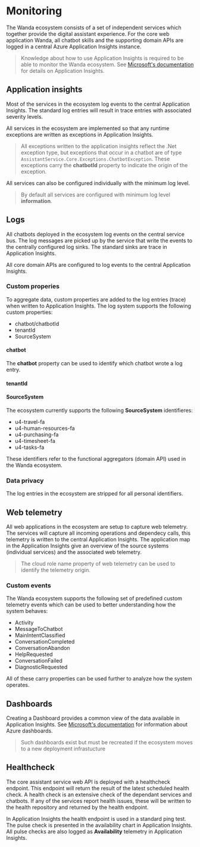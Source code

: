 
# Monitoring

The Wanda ecosystem consists of a set of independent services which together provide the digital assistant experience.
For the core web application Wanda, all chatbot skills and the supporting domain APIs are logged in a central Azure Application Insights instance.

> Knowledge about how to use Application Insights is required to be able to monitor the Wanda ecosystem. See [Microsoft's documentation](https://docs.microsoft.com/en-us/azure/application-insights/app-insights-overview) for details on Application Insights.

## Application insights

Most of the services in the ecosystem log events to the central Application Insights. 
The standard log entries will result in trace entries with associated severity levels.

All services in the ecosystem are implemented so that any runtime exceptions are written as exceptions in Application Insights.

> All exceptions written to the application insights reflect the .Net exception type, but exceptions that occur in a chatbot are of type `AssistantService.Core.Exceptions.ChatbotException`. These exceptions carry the **chatbotId** property to indicate the origin of the exception.

All services can also be configured individually with the minimum log level. 

> By default all services are configured with minimum log level **information**.

## Logs

All chatbots deployed in the ecosystem log events on the central service bus.
The log messages are picked up by the service that write the events to the centrally configured log sinks. The standard sinks are trace in Application Insights.

All core domain APIs are configured to log events to the central Application Insights.

### Custom properies

To aggregate data, custom properties are added to the log entries (trace) when written to Application Insights. 
The log system supports the following custom properties:

- chatbot/chatbotId
- tenantId
- SourceSystem

#### chatbot
The **chatbot** property can be used to identify which chatbot wrote a log entry.

#### tenantId

#### SourceSystem
The ecosystem currently supports the following **SourceSystem** identifieres:

- u4-travel-fa
- u4-human-resources-fa
- u4-purchasing-fa
- u4-timesheet-fa
- u4-tasks-fa

These identifiers refer to the functional aggregators (domain API) used in the Wanda ecosystem.

### Data privacy

The log entries in the ecosystem are stripped for all personal identifiers.  

## Web telemetry

All web applications in the ecosystem are setup to capture web telemetry. 
The services will capture all incoming operations and dependecy calls, this telemetry is written to the central Application Insights.
The application map in the Application Insights give an overview of the source systems (individual services) and the associated web telemetry.

> The cloud role name property of web telemetry can be used to identify the telemetry origin.

### Custom events

The Wanda ecosystem supports the following set of predefined custom telemetry events which can be used to better understanding how the system behaves:

- Activity
- MessageToChatbot
- MainIntentClassified
- ConversationCompleted
- ConversationAbandon
- HelpRequested
- ConversationFailed
- DiagnosticRequested

All of these carry properties can be used further to analyze how the system operates.

## Dashboards

Creating a Dashboard provides a common view of the data available in Application Insights. See [Microsoft's documentation](https://docs.microsoft.com/en-us/azure/application-insights/app-insights-dashboards#dashboards) for information about Azure dashboards.

> Such dashboards exist but must be recreated if the ecosystem moves to a new deployment infrastucture

## Healthcheck

The core assistant service web API is deployed with a healthcheck endpoint. 
This endpoint will return the result of the latest scheduled health check. A health check is an extensive check of the dependant services and chatbots.
If any of the services report health issues, these will be written to the health repository and returned by the health endpoint.

In Application Insights the health endpoint is used in a standard ping test. The pulse check is presented in the availability chart in Application Insights.
All pulse checks are also logged as **Availability** telemetry in Application Insights. 

